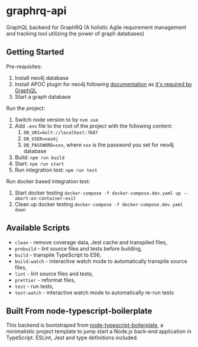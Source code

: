 # graphrq-api

GraphQL backend for GraphRQ (A holistic Agile requirement management and tracking tool utilizing the power of graph databases)

## Getting Started

Pre-requisites:

1. Install neo4j database
2. Install APOC plugin for neo4j following [documentation](https://neo4j.com/labs/apoc/4.0/installation/#docker) as [it's required by GraphQL](https://neo4j.com/docs/graphql-manual/current/introduction/#introduction-requirements)
3. Start a graph database

Run the project:

1. Switch node version to by `nvm use`
2. Add `.env` file to the root of the project with the following content:
   1. `DB_URI=bolt://localhost:7687`
   2. `DB_USER=neo4j`
   3. `DB_PASSWORD=xxx`, where `xxx` is the password you set for neo4j database
3. Build: `npm run build`
4. Start: `npm run start`
5. Run integration test: `npm run test`

Run docker based integration test:

1. Start docker testing `docker-compose -f docker-compose.dev.yaml up --abort-on-container-exit`
2. Clean up docker testing `docker-compose -f docker-compose.dev.yaml down`

## Available Scripts

- `clean` - remove coverage data, Jest cache and transpiled files,
- `prebuild` - lint source files and tests before building,
- `build` - transpile TypeScript to ES6,
- `build:watch` - interactive watch mode to automatically transpile source files,
- `lint` - lint source files and tests,
- `prettier` - reformat files,
- `test` - run tests,
- `test:watch` - interactive watch mode to automatically re-run tests

## Built From node-typescript-boilerplate

This backend is bootstraped from [node-typescript-boilerplate](https://github.com/JokeJason?tab=repositories), a minimalistic project template to jump start a Node.js back-end application in TypeScript. ESLint, Jest and type definitions included.
